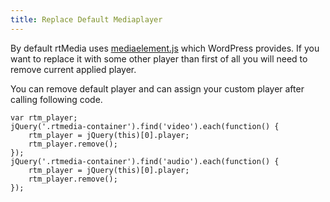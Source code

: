 ```yaml
---
title: Replace Default Mediaplayer
---
```


By default rtMedia uses [mediaelement.js](http://mediaelementjs.com/) which WordPress provides. If you want to replace it with some other player than first of all you will need to remove current applied player.

You can remove default player and can assign your custom player after calling following code.

	var rtm_player;
	jQuery('.rtmedia-container').find('video').each(function() {
	    rtm_player = jQuery(this)[0].player;
	    rtm_player.remove();
	});
	jQuery('.rtmedia-container').find('audio').each(function() {
	    rtm_player = jQuery(this)[0].player;
	    rtm_player.remove();
	});